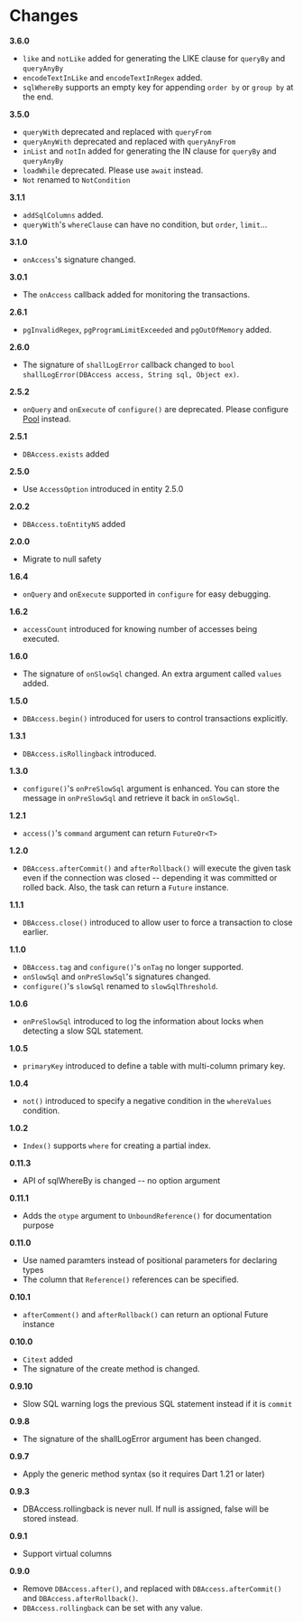 # Changes

**3.6.0**

* `like` and `notLike` added for generating the LIKE clause for `queryBy` and `queryAnyBy`
* `encodeTextInLike` and `encodeTextInRegex` added.
* `sqlWhereBy` supports an empty key for appending `order by` or `group by` at the end.

**3.5.0**

* `queryWith` deprecated and replaced with `queryFrom`
* `queryAnyWith` deprecated and replaced with `queryAnyFrom`
* `inList` and `notIn` added for generating the IN clause for `queryBy` and `queryAnyBy`
* `loadWhile` deprecated. Please use `await` instead.
* `Not` renamed to `NotCondition`

**3.1.1**

* `addSqlColumns` added.
* `queryWith`'s `whereClause` can have no condition, but `order`, `limit`...

**3.1.0**

* `onAccess`'s signature changed.

**3.0.1**

* The `onAccess` callback added for monitoring the transactions.

**2.6.1**

* `pgInvalidRegex`, `pgProgramLimitExceeded` and `pgOutOfMemory` added.

**2.6.0**

* The signature of `shallLogError` callback changed to `bool shallLogError(DBAccess access, String sql, Object ex)`.

**2.5.2**

* `onQuery` and `onExecute` of `configure()` are deprecated. Please configure [Pool](https://pub.dev/documentation/postgresql2/latest/postgresql.pool/Pool-class.html) instead.

**2.5.1**

* `DBAccess.exists` added

**2.5.0**

* Use `AccessOption` introduced in entity 2.5.0

**2.0.2**

* `DBAccess.toEntityNS` added

**2.0.0**

* Migrate to null safety

**1.6.4**

* `onQuery` and `onExecute` supported in `configure` for easy debugging.

**1.6.2**

* `accessCount` introduced for knowing number of accesses being executed.

**1.6.0**

* The signature of `onSlowSql` changed. An extra argument called `values` added.

**1.5.0**

* `DBAccess.begin()` introduced for users to control transactions explicitly.

**1.3.1**

* `DBAccess.isRollingback` introduced.

**1.3.0**

* `configure()`'s `onPreSlowSql` argument is enhanced. You can store the message in `onPreSlowSql` and retrieve it back in `onSlowSql`.

**1.2.1**

* `access()`'s `command` argument can return `FutureOr<T>`

**1.2.0**

* `DBAccess.afterCommit()` and `afterRollback()` will execute the given task even if the connection was closed -- depending it was committed or rolled back.
Also, the task can return a `Future` instance.

**1.1.1**

* `DBAccess.close()` introduced to allow user to force a transaction to close earlier.

**1.1.0**

* `DBAccess.tag` and `configure()`'s `onTag` no longer supported.
* `onSlowSql` and `onPreSlowSql`'s signatures changed.
* `configure()`'s `slowSql` renamed to `slowSqlThreshold`.

**1.0.6**

* `onPreSlowSql` introduced to log the information about locks when detecting a slow SQL statement.

**1.0.5**

* `primaryKey` introduced to define a table with multi-column primary key.

**1.0.4**

* `not()` introduced to specify a negative condition in the `whereValues` condition.

**1.0.2**

* `Index()` supports `where` for creating a partial index.

**0.11.3**

* API of sqlWhereBy is changed -- no option argument

**0.11.1**

* Adds the `otype` argument to `UnboundReference()` for documentation purpose

**0.11.0**

* Use named paramters instead of positional parameters for declaring types
* The column that `Reference()` references can be specified.

**0.10.1**

* `afterComment()` and `afterRollback()` can return an optional Future instance

**0.10.0**

* `Citext` added
* The signature of the create method is changed.

**0.9.10**

* Slow SQL warning logs the previous SQL statement instead if it is `commit`

**0.9.8**

* The signature of the shallLogError argument has been changed.

**0.9.7**

* Apply the generic method syntax (so it requires Dart 1.21 or later)

**0.9.3**

* DBAccess.rollingback is never null. If null is assigned, false will be stored instead.

**0.9.1**

* Support virtual columns

**0.9.0**

* Remove `DBAccess.after()`, and replaced with `DBAccess.afterCommit()` and
  `DBAccess.afterRollback()`.
* `DBAccess.rollingback` can be set with any value.

